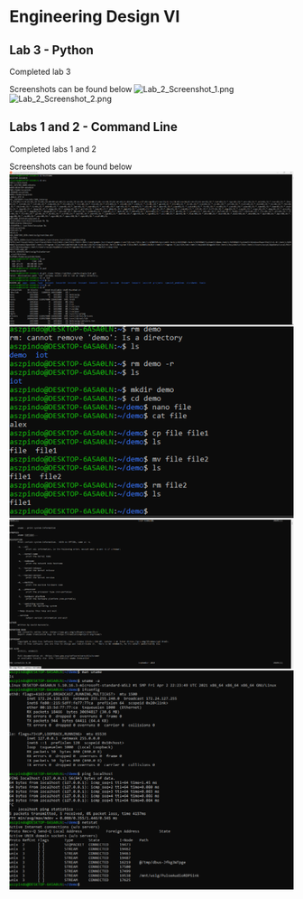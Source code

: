 # Engineering Design VI

## Lab 3 - Python
Completed lab 3 

Screenshots can be found below
![Lab_2_Screenshot_1.png](https://github.com/aszpindo/Engineering-Design-6/blob/main/Lab_Images/Lab_2_Screenshot_1.png)
![Lab_2_Screenshot_2.png](https://github.com/aszpindo/Engineering-Design-6/blob/main/Lab_Images/Lab_2_Screenshot_2.png)

## Labs 1 and 2 - Command Line
Completed labs 1 and 2 

Screenshots can be found below
![Lab_1_Screenshot_1.png](https://github.com/aszpindo/Engineering-Design-6/blob/main/Lab_Images/Lab_1_Screenshot_1.png)
![Lab_1_Screenshot_2.png](https://github.com/aszpindo/Engineering-Design-6/blob/main/Lab_Images/Lab_1_Screenshot_2.png)
![Lab_1_Screenshot_3.png](https://github.com/aszpindo/Engineering-Design-6/blob/main/Lab_Images/Lab_1_Screenshot_3.png)
![Lab_1_Screenshot_4.png](https://github.com/aszpindo/Engineering-Design-6/blob/main/Lab_Images/Lab_1_Screenshot_4.png)
